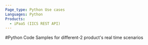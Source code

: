 ```yaml
---
Page_type: Python Use cases
Languages: Python
Products:
  - iPaaS (IICS REST API) 
---
```


#Python Code Samples for different-2 product's real time scenarios
